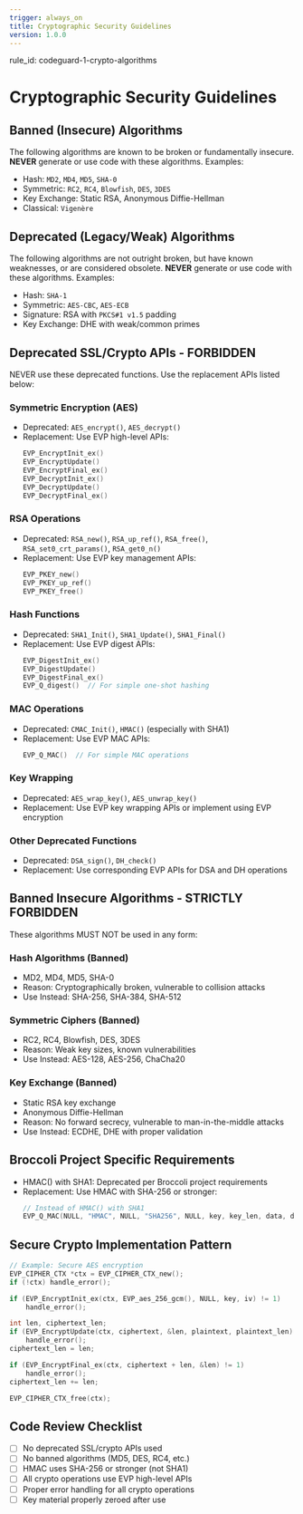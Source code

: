 ```yaml
---
trigger: always_on
title: Cryptographic Security Guidelines
version: 1.0.0
---
```


rule_id: codeguard-1-crypto-algorithms

# Cryptographic Security Guidelines

## Banned (Insecure) Algorithms

The following algorithms are known to be broken or fundamentally insecure. **NEVER** generate or use code with these algorithms.
Examples:

* Hash: `MD2`, `MD4`, `MD5`, `SHA-0`
* Symmetric: `RC2`, `RC4`, `Blowfish`, `DES`, `3DES`
* Key Exchange: Static RSA, Anonymous Diffie-Hellman
* Classical: `Vigenère`

## Deprecated (Legacy/Weak) Algorithms

The following algorithms are not outright broken, but have known weaknesses, or are considered obsolete. **NEVER** generate or use code with these algorithms.
Examples:

* Hash: `SHA-1`
* Symmetric: `AES-CBC`, `AES-ECB`
* Signature: RSA with `PKCS#1 v1.5` padding
* Key Exchange: DHE with weak/common primes


## Deprecated SSL/Crypto APIs - FORBIDDEN
NEVER use these deprecated functions. Use the replacement APIs listed below:

### Symmetric Encryption (AES)
- Deprecated: `AES_encrypt()`, `AES_decrypt()`
- Replacement: Use EVP high-level APIs:
  ```c
  EVP_EncryptInit_ex()
  EVP_EncryptUpdate()
  EVP_EncryptFinal_ex()
  EVP_DecryptInit_ex()
  EVP_DecryptUpdate()
  EVP_DecryptFinal_ex()
  ```

### RSA Operations
- Deprecated: `RSA_new()`, `RSA_up_ref()`, `RSA_free()`, `RSA_set0_crt_params()`, `RSA_get0_n()`
- Replacement: Use EVP key management APIs:
  ```c
  EVP_PKEY_new()
  EVP_PKEY_up_ref()
  EVP_PKEY_free()
  ```

### Hash Functions
- Deprecated: `SHA1_Init()`, `SHA1_Update()`, `SHA1_Final()`
- Replacement: Use EVP digest APIs:
  ```c
  EVP_DigestInit_ex()
  EVP_DigestUpdate()
  EVP_DigestFinal_ex()
  EVP_Q_digest()  // For simple one-shot hashing
  ```

### MAC Operations
- Deprecated: `CMAC_Init()`, `HMAC()` (especially with SHA1)
- Replacement: Use EVP MAC APIs:
  ```c
  EVP_Q_MAC()  // For simple MAC operations
  ```

### Key Wrapping
- Deprecated: `AES_wrap_key()`, `AES_unwrap_key()`
- Replacement: Use EVP key wrapping APIs or implement using EVP encryption

### Other Deprecated Functions
- Deprecated: `DSA_sign()`, `DH_check()`
- Replacement: Use corresponding EVP APIs for DSA and DH operations

## Banned Insecure Algorithms - STRICTLY FORBIDDEN
These algorithms MUST NOT be used in any form:

### Hash Algorithms (Banned)
- MD2, MD4, MD5, SHA-0
- Reason: Cryptographically broken, vulnerable to collision attacks
- Use Instead: SHA-256, SHA-384, SHA-512

### Symmetric Ciphers (Banned)
- RC2, RC4, Blowfish, DES, 3DES
- Reason: Weak key sizes, known vulnerabilities
- Use Instead: AES-128, AES-256, ChaCha20

### Key Exchange (Banned)
- Static RSA key exchange
- Anonymous Diffie-Hellman
- Reason: No forward secrecy, vulnerable to man-in-the-middle attacks
- Use Instead: ECDHE, DHE with proper validation

## Broccoli Project Specific Requirements
- HMAC() with SHA1: Deprecated per Broccoli project requirements
- Replacement: Use HMAC with SHA-256 or stronger:
  ```c
  // Instead of HMAC() with SHA1
  EVP_Q_MAC(NULL, "HMAC", NULL, "SHA256", NULL, key, key_len, data, data_len, out, out_size, &out_len);
  ```

## Secure Crypto Implementation Pattern
```c
// Example: Secure AES encryption
EVP_CIPHER_CTX *ctx = EVP_CIPHER_CTX_new();
if (!ctx) handle_error();

if (EVP_EncryptInit_ex(ctx, EVP_aes_256_gcm(), NULL, key, iv) != 1)
    handle_error();

int len, ciphertext_len;
if (EVP_EncryptUpdate(ctx, ciphertext, &len, plaintext, plaintext_len) != 1)
    handle_error();
ciphertext_len = len;

if (EVP_EncryptFinal_ex(ctx, ciphertext + len, &len) != 1)
    handle_error();
ciphertext_len += len;

EVP_CIPHER_CTX_free(ctx);
```

## Code Review Checklist
- [ ] No deprecated SSL/crypto APIs used
- [ ] No banned algorithms (MD5, DES, RC4, etc.)
- [ ] HMAC uses SHA-256 or stronger (not SHA1)
- [ ] All crypto operations use EVP high-level APIs
- [ ] Proper error handling for all crypto operations
- [ ] Key material properly zeroed after use
